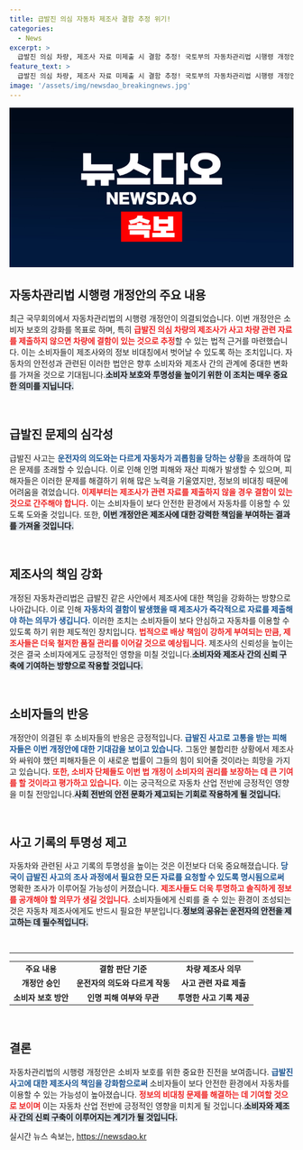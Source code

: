 ```yaml
---
title: 급발진 의심 자동차 제조사 결함 추정 위기!
categories:
  - News
excerpt: >
  급발진 의심 차량, 제조사 자료 미제출 시 결함 추정! 국토부의 자동차관리법 시행령 개정안으로 피해자 권리 보호 강화. 이제 사고 발생 시 제조사의 책임이 더욱 커진다!
feature_text: >
  급발진 의심 차량, 제조사 자료 미제출 시 결함 추정! 국토부의 자동차관리법 시행령 개정안으로 피해자 권리 보호 강화. 이제 사고 발생 시 제조사의 책임이 더욱 커진다!
image: '/assets/img/newsdao_breakingnews.jpg'
---
```


<p><img src="/assets/img/newsdao_breakingnews.jpg" alt="firstkoreanews 속보" /></p>

<h2 data-ke-size="size26">자동차관리법 시행령 개정안의 주요 내용</h2>

<p data-ke-size="size16">최근 국무회의에서 자동차관리법의 시행령 개정안이 의결되었습니다. 이번 개정안은 소비자 보호의 강화를 목표로 하며, 특히 <b><span style="color: #ee2323;">급발진 의심 차량의 제조사가 사고 차량 관련 자료를 제출하지 않으면 차량에 결함이 있는 것으로 추정</span></b>할 수 있는 법적 근거를 마련했습니다. 이는 소비자들이 제조사와의 정보 비대칭에서 벗어날 수 있도록 하는 조치입니다. 자동차의 안전성과 관련된 이러한 법안은 향후 소비자와 제조사 간의 관계에 중대한 변화를 가져올 것으로 기대됩니다.<b><span style="background-color: #21538527;">소비자 보호와 투명성을 높이기 위한 이 조치는 매우 중요한 의미를 지닙니다.</span></b></p>

<p data-ke-size="size16">&nbsp;</p>

<h2 data-ke-size="size26">급발진 문제의 심각성</h2>

<p data-ke-size="size16">급발진 사고는 <b><span style="color: #1a5490;">운전자의 의도와는 다르게 자동차가 괴롭힘을 당하는 상황</span></b>을 초래하여 많은 문제를 초래할 수 있습니다. 이로 인해 인명 피해와 재산 피해가 발생할 수 있으며, 피해자들은 이러한 문제를 해결하기 위해 많은 노력을 기울였지만, 정보의 비대칭 때문에 어려움을 겪었습니다. <b><span style="color: #ee2323;">이제부터는 제조사가 관련 자료를 제출하지 않을 경우 결함이 있는 것으로 간주해야 합니다.</span></b> 이는 소비자들이 보다 안전한 환경에서 자동차를 이용할 수 있도록 도와줄 것입니다. 또한, <b><span style="background-color: #21538527;">이번 개정안은 제조사에 대한 강력한 책임을 부여하는 결과를 가져올 것입니다.</span></b></p>

<p data-ke-size="size16">&nbsp;</p>

<h2 data-ke-size="size26">제조사의 책임 강화</h2>

<p data-ke-size="size16">개정된 자동차관리법은 급발진 같은 사안에서 제조사에 대한 책임을 강화하는 방향으로 나아갑니다. 이로 인해 <b><span style="color: #1a5490;">자동차의 결함이 발생했을 때 제조사가 즉각적으로 자료를 제출해야 하는 의무가 생깁니다.</span></b> 이러한 조치는 소비자들이 보다 안심하고 자동차를 이용할 수 있도록 하기 위한 제도적인 장치입니다. <b><span style="color: #ee2323;">법적으로 배상 책임이 강하게 부여되는 만큼, 제조사들은 더욱 철저한 품질 관리를 이어갈 것으로 예상됩니다.</span></b> 제조사의 신뢰성을 높이는 것은 결국 소비자에게도 긍정적인 영향을 미칠 것입니다.<b><span style="background-color: #21538527;">소비자와 제조사 간의 신뢰 구축에 기여하는 방향으로 작용할 것입니다.</span></b></p>

<p data-ke-size="size16">&nbsp;</p>

<h2 data-ke-size="size26">소비자들의 반응</h2>

<p data-ke-size="size16">개정안이 의결된 후 소비자들의 반응은 긍정적입니다. <b><span style="color: #1a5490;">급발진 사고로 고통을 받는 피해자들은 이번 개정안에 대한 기대감을 보이고 있습니다.</span></b> 그동안 불합리한 상황에서 제조사와 싸워야 했던 피해자들은 이 새로운 법률이 그들의 힘이 되어줄 것이라는 희망을 가지고 있습니다. <b><span style="color: #ee2323;">또한, 소비자 단체들도 이번 법 개정이 소비자의 권리를 보장하는 데 큰 기여를 할 것이라고 평가하고 있습니다.</span></b> 이는 궁극적으로 자동차 산업 전반에 긍정적인 영향을 미칠 전망입니다.<b><span style="background-color: #21538527;">사회 전반의 안전 문화가 제고되는 기회로 작용하게 될 것입니다.</span></b></p>

<p data-ke-size="size16">&nbsp;</p>

<h2 data-ke-size="size26">사고 기록의 투명성 제고</h2>

<p data-ke-size="size16">자동차와 관련된 사고 기록의 투명성을 높이는 것은 이전보다 더욱 중요해졌습니다. <b><span style="color: #1a5490;">당국이 급발진 사고의 조사 과정에서 필요한 모든 자료를 요청할 수 있도록 명시됨으로써</span></b> 명확한 조사가 이루어질 가능성이 커졌습니다. <b><span style="color: #ee2323;">제조사들도 더욱 투명하고 솔직하게 정보를 공개해야 할 의무가 생길 것입니다.</span></b> 소비자들에게 신뢰를 줄 수 있는 환경이 조성되는 것은 자동차 제조사에게도 반드시 필요한 부분입니다.<b><span style="background-color: #21538527;">정보의 공유는 운전자의 안전을 제고하는 데 필수적입니다.</span></b></p>

<p data-ke-size="size16">&nbsp;</p>

<hr>

<table style="width: 100%;">
  <tbody>
    <tr>
      <td style="text-align: center; height: 17px;"><b>주요 내용</b></td>
      <td style="text-align: center; height: 17px;"><b>결함 판단 기준</b></td>
      <td style="text-align: center; height: 17px;"><b>차량 제조사 의무</b></td>
    </tr>
    <tr>
      <td style="text-align: center; height: 17px;"><b>개정안 승인</b></td>
      <td style="text-align: center; height: 17px;"><b>운전자의 의도와 다르게 작동</b></td>
      <td style="text-align: center; height: 17px;"><b>사고 관련 자료 제출</b></td>
    </tr>
    <tr>
      <td style="text-align: center; height: 17px;"><b>소비자 보호 방안</b></td>
      <td style="text-align: center; height: 17px;"><b>인명 피해 여부와 무관</b></td>
      <td style="text-align: center; height: 17px;"><b>투명한 사고 기록 제공</b></td>
    </tr>
  </tbody>
</table>

<p data-ke-size="size16">&nbsp;</p>

<h2 data-ke-size="size26">결론</h2>

<p data-ke-size="size16">자동차관리법의 시행령 개정안은 소비자 보호를 위한 중요한 진전을 보여줍니다. <b><span style="color: #1a5490;">급발진 사고에 대한 제조사의 책임을 강화함으로써</span></b> 소비자들이 보다 안전한 환경에서 자동차를 이용할 수 있는 가능성이 높아졌습니다. <b><span style="color: #ee2323;">정보의 비대칭 문제를 해결하는 데 기여할 것으로 보이며</span></b> 이는 자동차 산업 전반에 긍정적인 영향을 미치게 될 것입니다.<b><span style="background-color: #21538527;">소비자와 제조사 간의 신뢰 구축이 이루어지는 계기가 될 것입니다.</span></b></p>
실시간 뉴스 속보는, <a href="https://newsdao.kr" rel="dofollow">https://newsdao.kr</a>


